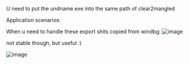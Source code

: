 U need to put the undname.exe into the same path of clear2mangled

Application scenarios:

When u need to handle these export shits copied from windbg:
![image](https://github.com/user-attachments/assets/3336089c-5e57-45ca-9468-ca0b1c6f306e)

not stable though, but useful :)

![image](https://github.com/user-attachments/assets/9d28710d-d665-48fb-8cf9-262561ddb073)
